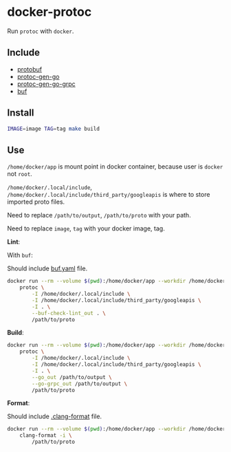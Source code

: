 # docker-protoc

Run `protoc` with `docker`.

## Include

- [protobuf](https://github.com/protocolbuffers/protobuf)
- [protoc-gen-go](https://pkg.go.dev/google.golang.org/protobuf/cmd/protoc-gen-go)
- [protoc-gen-go-grpc](https://pkg.go.dev/google.golang.org/grpc/cmd/protoc-gen-go-grpc)
- [buf](https://github.com/bufbuild/buf)

## Install

```sh
IMAGE=image TAG=tag make build
```

## Use

`/home/docker/app` is mount point in docker container, because user is `docker` not `root`.

`/home/docker/.local/include`, `/home/docker/.local/include/third_party/googleapis` is where to store imported proto files.

Need to replace `/path/to/output`, `/path/to/proto` with your path.

Need to replace `image`, `tag` with your docker image, tag.

**Lint**:

With `buf`:

Should include [buf.yaml](buf.yaml) file.

```sh
docker run --rm --volume $(pwd):/home/docker/app --workdir /home/docker/app image:tag \
    protoc \
        -I /home/docker/.local/include \
        -I /home/docker/.local/include/third_party/googleapis \
        -I . \
        --buf-check-lint_out . \
        /path/to/proto
```

**Build**:

```sh
docker run --rm --volume $(pwd):/home/docker/app --workdir /home/docker/app image:tag \
    protoc \
        -I /home/docker/.local/include \
        -I /home/docker/.local/include/third_party/googleapis \
        -I . \
        --go_out /path/to/output \
        --go-grpc_out /path/to/output \
        /path/to/proto
```

**Format**:

Should include [.clang-format](.clang-format) file.

```sh
docker run --rm --volume $(pwd):/home/docker/app --workdir /home/docker/app image:tag \
    clang-format -i \
        /path/to/proto
```

